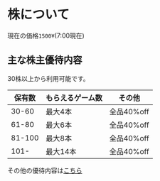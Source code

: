 # 株について

現在の価格`1500¥`(7:00現在)

## 主な株主優待内容
30株以上から利用可能です。

|保有数|もらえるゲーム数|その他|
|---|---|---|
|30-60|最大4本|全品40%off|
|61-80|最大6本|全品40%off|
|81-100|最大8本|全品40%off|
|101-|最大14本|全品40%off|

その他の優待内容は[こちら](https://vicenzun.github.io/Vicenzu/fake )
